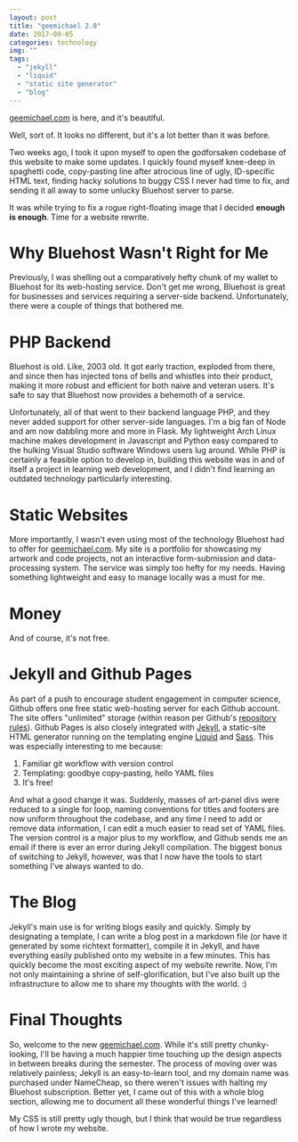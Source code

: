```yaml
---
layout: post
title: "geemichael 2.0"
date: 2017-09-05
categories: technology
img: ""
tags:
  - "jekyll"
  - "liquid"
  - "static site generator"
  - "blog"
---
```


<a class="link" href="http://www.geemichael.com">geemichael.com</a> is here, and it's beautiful.

Well, sort of. It looks no different, but it's a lot better than it was before. 

Two weeks ago, I took it upon myself to open the godforsaken codebase of this website to make some updates. I quickly found myself knee-deep in spaghetti code, copy-pasting line after atrocious line of ugly, ID-specific HTML text, finding hacky solutions to buggy CSS I never had time to fix, and sending it all away to some unlucky Bluehost server to parse.

It was while trying to fix a rogue right-floating image that I decided <b>enough is enough</b>. Time for a website rewrite.

<h1 class="header">Why Bluehost Wasn't Right for Me</h1>

Previously, I was shelling out a comparatively hefty chunk of my wallet to Bluehost for its web-hosting service. Don't get me wrong, Bluehost is great for businesses and services requiring a server-side backend. Unfortunately, there were a couple of things that bothered me.

<h1 class="invite">PHP Backend</h1>
Bluehost is old. Like, 2003 old. It got early traction, exploded from there, and since then has injected tons of bells and whistles into their product, making it more robust and efficient for both naive and veteran users. It's safe to say that Bluehost now provides a behemoth of a service.

Unfortunately, all of that went to their backend language PHP, and they never added support for other server-side languages. I'm a big fan of Node and am now dabbling more and more in Flask. My lightweight Arch Linux machine makes development in Javascript and Python easy compared to the hulking Visual Studio software Windows users lug around. While PHP is certainly a feasible option to develop in, building this website was in and of itself a project in learning web development, and I didn't find learning an outdated technology particularly interesting.

<h1 class="invite">Static Websites</h1>
More importantly, I wasn't even using most of the technology Bluehost had to offer for <a class="link" href="http://www.geemichael.com">geemichael.com<a>. My site is a portfolio for showcasing my artwork and code projects, not an interactive form-submission and data-processing system. The service was simply too hefty for my needs. Having something lightweight and easy to manage locally was a must for me.

<h1 class="invite">Money</h1>
And of course, it's not free.

<h1>Jekyll and Github Pages</h1>
As part of a push to encourage student engagement in computer science, Github offers one free static web-hosting server for each Github account. The site offers "unlimited" storage (within reason per Github's <a class="link" href="https://help.github.com/articles/what-is-my-disk-quota/">repository rules</a>). Github Pages is also closely integrated with <a class="link" href="http://jekyllrb.com/">Jekyll</a>, a static-site HTML generator running on the templating engine <a class="link" href="https://github.com/Shopify/liquid/wiki">Liquid</a> and <a class="link" href="http://sass-lang.com/">Sass</a>. This was especially interesting to me because:

<ol>
<li>Familiar git workflow with version control</li>
<li>Templating: goodbye copy-pasting, hello YAML files</li>
<li>It's free!</li>
</ol>

And what a good change it was. Suddenly, masses of art-panel divs were reduced to a single for loop, naming conventions for titles and footers are now uniform throughout the codebase, and any time I need to add or remove data information, I can edit a much easier to read set of YAML files. The version control is a major plus to my workflow, and Github sends me an email if there is ever an error during Jekyll compilation. The biggest bonus of switching to Jekyll, however, was that I now have the tools to start something I've always wanted to do.

<h1>The Blog</h1>

Jekyll's main use is for writing blogs easily and quickly. Simply by designating a template, I can write a blog post in a markdown file (or have it generated by some richtext formatter), compile it in Jekyll, and have everything easily published onto my website in a few minutes. This has quickly become the most exciting aspect of my website rewrite. Now, I'm not only maintaining a shrine of self-glorification, but I've also built up the infrastructure to allow me to share my thoughts with the world. :)

<h1>Final Thoughts</h1>
So, welcome to the new <a class="link" href="http://geemichael.com">geemichael.com</a>. While it's still pretty chunky-looking, I'll be having a much happier time touching up the design aspects in between breaks during the semester. The process of moving over was relatively painless; Jekyll is an easy-to-learn tool, and my domain name was purchased under NameCheap, so there weren't issues with halting my Bluehost subscription. Better yet, I came out of this with a whole blog section, allowing me to document all these wonderful things I've learned!

My CSS is still pretty ugly though, but I think that would be true regardless of how I wrote my website.